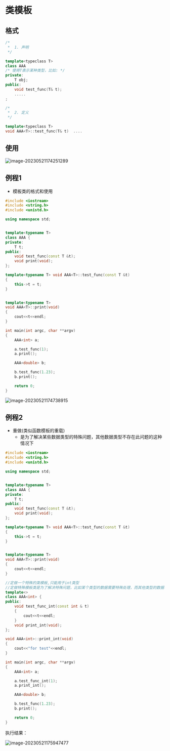 # 类模板

## 格式

```c++
/*  
 *  1. 声明  
 */

template<typeclass T>
class AAA 
/* 使用T表示某种类型，比如: */
private:
	T obj;
public:
	void test_func(T& t);
	.....
;

/*  
 *  2. 定义  
 */

template<typeclass T>
void AAA<T>::test_func(T& t)  .... 
```

## 使用

 ![image-20230521174251289](https://pic-1304959529.cos.ap-guangzhou.myqcloud.com/DB/image-20230521174251289.png)

## 例程1

- 模板类的格式和使用

```c++
#include <iostream>
#include <string.h>
#include <unistd.h>

using namespace std;


template<typename T>
class AAA {
private:
	T t;
public:
	void test_func(const T &t);
	void print(void);
};

template<typename T> void AAA<T>::test_func(const T &t)
{
	this->t = t;
}


template<typename T>
void AAA<T>::print(void)
{
	cout<<t<<endl;
}

int main(int argc, char **argv)
{
	AAA<int> a;

	a.test_func(1);
	a.print();

	AAA<double> b;

	b.test_func(1.23);
	b.print();

	return 0;
}

```

 ![image-20230521174738915](https://pic-1304959529.cos.ap-guangzhou.myqcloud.com/DB/image-20230521174738915.png)



## 例程2

- 重做(类似函数模板的重载)
  - 是为了解决某些数据类型的特殊问题，其他数据类型不存在此问题的这种情况下

```c++
#include <iostream>
#include <string.h>
#include <unistd.h>

using namespace std;


template<typename T>
class AAA {
private:
	T t;
public:
	void test_func(const T &t);
	void print(void);
};

template<typename T> void AAA<T>::test_func(const T &t)
{
	this->t = t;
}


template<typename T>
void AAA<T>::print(void)
{
	cout<<t<<endl;
}

//定做一个特殊的类模板,只能用于int类型
//定做特殊模板类是为了解决特殊问题，比如某个类型的数据需要特殊处理，而其他类型的数据不需要特殊处理
template<>
class AAA<int> {
public:
	void test_func_int(const int & t)
	{
		cout<<t<<endl;
	}
	void print_int(void);
};

void AAA<int>::print_int(void)
{
	cout<<"for test"<<endl;
}

int main(int argc, char **argv)
{
	AAA<int> a;

	a.test_func_int(1);
	a.print_int();

	AAA<double> b;

	b.test_func(1.23);
	b.print();

	return 0;
}
```

执行结果：

 ![image-20230521175947477](https://pic-1304959529.cos.ap-guangzhou.myqcloud.com/DB/image-20230521175947477.png)